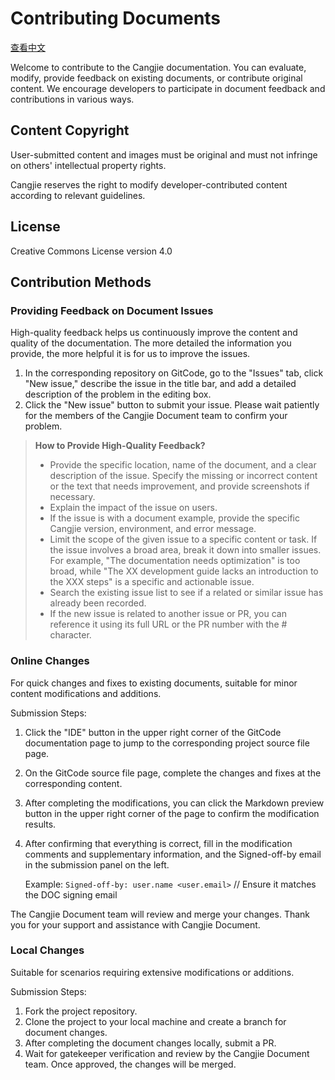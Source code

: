 # Contributing Documents

[查看中文](./CONTRIBUTING_zh.md)

Welcome to contribute to the Cangjie documentation. You can evaluate, modify, provide feedback on existing documents, or contribute original content. We encourage developers to participate in document feedback and contributions in various ways.

## Content Copyright

User-submitted content and images must be original and must not infringe on others' intellectual property rights.

Cangjie reserves the right to modify developer-contributed content according to relevant guidelines.

## License

Creative Commons License version 4.0

## Contribution Methods

### Providing Feedback on Document Issues

High-quality feedback helps us continuously improve the content and quality of the documentation. The more detailed the information you provide, the more helpful it is for us to improve the issues.

1. In the corresponding repository on GitCode, go to the "Issues" tab, click "New issue," describe the issue in the title bar, and add a detailed description of the problem in the editing box.
2. Click the "New issue" button to submit your issue. Please wait patiently for the members of the Cangjie Document team to confirm your problem.

> **How to Provide High-Quality Feedback?**
>
> - Provide the specific location, name of the document, and a clear description of the issue. Specify the missing or incorrect content or the text that needs improvement, and provide screenshots if necessary.
> - Explain the impact of the issue on users.
> - If the issue is with a document example, provide the specific Cangjie version, environment, and error message.
> - Limit the scope of the given issue to a specific content or task. If the issue involves a broad area, break it down into smaller issues. For example, "The documentation needs optimization" is too broad, while "The XX development guide lacks an introduction to the XXX steps" is a specific and actionable issue.
> - Search the existing issue list to see if a related or similar issue has already been recorded.
> - If the new issue is related to another issue or PR, you can reference it using its full URL or the PR number with the \# character.

### Online Changes

For quick changes and fixes to existing documents, suitable for minor content modifications and additions.

Submission Steps:

1. Click the "IDE" button in the upper right corner of the GitCode documentation page to jump to the corresponding project source file page.
2. On the GitCode source file page, complete the changes and fixes at the corresponding content.
3. After completing the modifications, you can click the Markdown preview button in the upper right corner of the page to confirm the modification results.
4. After confirming that everything is correct, fill in the modification comments and supplementary information, and the Signed-off-by email in the submission panel on the left.

    Example: `Signed-off-by: user.name <user.email>` // Ensure it matches the DOC signing email

The Cangjie Document team will review and merge your changes. Thank you for your support and assistance with Cangjie Document.

### Local Changes

Suitable for scenarios requiring extensive modifications or additions.

Submission Steps:

1. Fork the project repository.
2. Clone the project to your local machine and create a branch for document changes.
3. After completing the document changes locally, submit a PR.
4. Wait for gatekeeper verification and review by the Cangjie Document team. Once approved, the changes will be merged.
